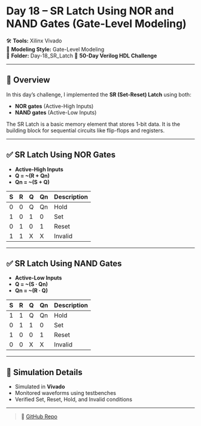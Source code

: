 # Day 18 – SR Latch Using NOR and NAND Gates (Gate-Level Modeling)

🛠️ **Tools:** Xilinx Vivado  
📘 **Modeling Style:** Gate-Level Modeling  
📁 **Folder:** Day-18_SR_Latch 
📅 **50-Day Verilog HDL Challenge**

---

## 🧠 Overview

In this day’s challenge, I implemented the **SR (Set-Reset) Latch** using both:

- **NOR gates** (Active-High Inputs)
- **NAND gates** (Active-Low Inputs)

The SR Latch is a basic memory element that stores 1-bit data. It is the building block for sequential circuits like flip-flops and registers.

---

## ✅ SR Latch Using NOR Gates

- **Active-High Inputs**
- **Q = ~(R + Qn)**  
- **Qn = ~(S + Q)**

| S | R | Q | Qn | Description |
|---|---|---|----|-------------|
| 0 | 0 | Q | Qn | Hold        |
| 1 | 0 | 1 | 0  | Set         |
| 0 | 1 | 0 | 1  | Reset       |
| 1 | 1 | X | X  | Invalid     |

---

## ✅ SR Latch Using NAND Gates

- **Active-Low Inputs**
- **Q = ~(S · Qn)**  
- **Qn = ~(R · Q)**

| S | R | Q | Qn | Description |
|---|---|---|----|-------------|
| 1 | 1 | Q | Qn | Hold        |
| 0 | 1 | 1 | 0  | Set         |
| 1 | 0 | 0 | 1  | Reset       |
| 0 | 0 | X | X  | Invalid     |

---

## 🔎 Simulation Details

- Simulated in **Vivado**
- Monitored waveforms using testbenches
- Verified Set, Reset, Hold, and Invalid conditions

---

> 🔗 [GitHub Repo](https://github.com/dedeep-vlsi-fe-engg/verilog-50day-challenge.git)